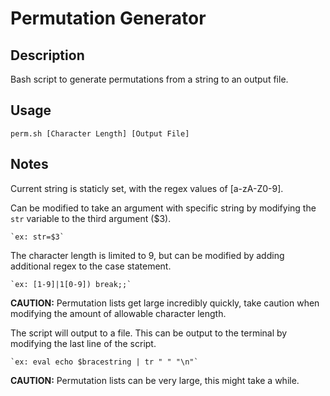 # Permutation Generator

## Description

Bash script to generate permutations from a string to an output file.

## Usage

```
perm.sh [Character Length] [Output File]
```

## Notes

Current string is staticly set, with the regex values of [a-zA-Z0-9].

Can be modified to take an argument with specific string by
modifying the `str` variable to the third argument ($3).

	`ex: str=$3`

The character length is limited to 9, but can be modified
by adding additional regex to the case statement.

	`ex: [1-9]|1[0-9]) break;;`

**CAUTION:** Permutation lists get large incredibly quickly, take caution
when modifying the amount of allowable character length.

The script will output to a file. This can be output to the terminal
by modifying the last line of the script.

	`ex: eval echo $bracestring | tr " " "\n"`

**CAUTION:** Permutation lists can be very large, this might take a while.
